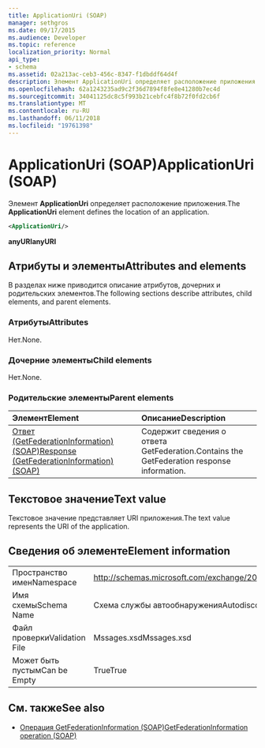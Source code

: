 ```yaml
---
title: ApplicationUri (SOAP)
manager: sethgros
ms.date: 09/17/2015
ms.audience: Developer
ms.topic: reference
localization_priority: Normal
api_type:
- schema
ms.assetid: 02a213ac-ceb3-456c-8347-f1dbddf64d4f
description: Элемент ApplicationUri определяет расположение приложения.
ms.openlocfilehash: 62a1243235ad9c2f36d7894f8fe8e41280b7ec4d
ms.sourcegitcommit: 34041125dc8c5f993b21cebfc4f8b72f0fd2cb6f
ms.translationtype: MT
ms.contentlocale: ru-RU
ms.lasthandoff: 06/11/2018
ms.locfileid: "19761398"
---
```

# <a name="applicationuri-soap"></a><span data-ttu-id="531b2-103">ApplicationUri (SOAP)</span><span class="sxs-lookup"><span data-stu-id="531b2-103">ApplicationUri (SOAP)</span></span>

<span data-ttu-id="531b2-104">Элемент **ApplicationUri** определяет расположение приложения.</span><span class="sxs-lookup"><span data-stu-id="531b2-104">The **ApplicationUri** element defines the location of an application.</span></span> 
  
```XML
<ApplicationUri/>
```

 <span data-ttu-id="531b2-105">**anyURI**</span><span class="sxs-lookup"><span data-stu-id="531b2-105">**anyURI**</span></span>
## <a name="attributes-and-elements"></a><span data-ttu-id="531b2-106">Атрибуты и элементы</span><span class="sxs-lookup"><span data-stu-id="531b2-106">Attributes and elements</span></span>

<span data-ttu-id="531b2-107">В разделах ниже приводится описание атрибутов, дочерних и родительских элементов.</span><span class="sxs-lookup"><span data-stu-id="531b2-107">The following sections describe attributes, child elements, and parent elements.</span></span>
  
### <a name="attributes"></a><span data-ttu-id="531b2-108">Атрибуты</span><span class="sxs-lookup"><span data-stu-id="531b2-108">Attributes</span></span>

<span data-ttu-id="531b2-109">Нет.</span><span class="sxs-lookup"><span data-stu-id="531b2-109">None.</span></span>
  
### <a name="child-elements"></a><span data-ttu-id="531b2-110">Дочерние элементы</span><span class="sxs-lookup"><span data-stu-id="531b2-110">Child elements</span></span>

<span data-ttu-id="531b2-111">Нет.</span><span class="sxs-lookup"><span data-stu-id="531b2-111">None.</span></span>
  
### <a name="parent-elements"></a><span data-ttu-id="531b2-112">Родительские элементы</span><span class="sxs-lookup"><span data-stu-id="531b2-112">Parent elements</span></span>

|<span data-ttu-id="531b2-113">**Элемент**</span><span class="sxs-lookup"><span data-stu-id="531b2-113">**Element**</span></span>|<span data-ttu-id="531b2-114">**Описание**</span><span class="sxs-lookup"><span data-stu-id="531b2-114">**Description**</span></span>|
|:-----|:-----|
|[<span data-ttu-id="531b2-115">Ответ (GetFederationInformation) (SOAP)</span><span class="sxs-lookup"><span data-stu-id="531b2-115">Response (GetFederationInformation) (SOAP)</span></span>](response-getfederationinformationsoap.md) <br/> |<span data-ttu-id="531b2-116">Содержит сведения о ответа GetFederation.</span><span class="sxs-lookup"><span data-stu-id="531b2-116">Contains the GetFederation response information.</span></span>  <br/> |
   
## <a name="text-value"></a><span data-ttu-id="531b2-117">Текстовое значение</span><span class="sxs-lookup"><span data-stu-id="531b2-117">Text value</span></span>

<span data-ttu-id="531b2-118">Текстовое значение представляет URI приложения.</span><span class="sxs-lookup"><span data-stu-id="531b2-118">The text value represents the URI of the application.</span></span>
  
## <a name="element-information"></a><span data-ttu-id="531b2-119">Сведения об элементе</span><span class="sxs-lookup"><span data-stu-id="531b2-119">Element information</span></span>

|||
|:-----|:-----|
|<span data-ttu-id="531b2-120">Пространство имен</span><span class="sxs-lookup"><span data-stu-id="531b2-120">Namespace</span></span>  <br/> |http://schemas.microsoft.com/exchange/2010/Autodiscover  <br/> |
|<span data-ttu-id="531b2-121">Имя схемы</span><span class="sxs-lookup"><span data-stu-id="531b2-121">Schema Name</span></span>  <br/> |<span data-ttu-id="531b2-122">Схема службы автообнаружения</span><span class="sxs-lookup"><span data-stu-id="531b2-122">Autodiscover schema</span></span>  <br/> |
|<span data-ttu-id="531b2-123">Файл проверки</span><span class="sxs-lookup"><span data-stu-id="531b2-123">Validation File</span></span>  <br/> |<span data-ttu-id="531b2-124">Mssages.xsd</span><span class="sxs-lookup"><span data-stu-id="531b2-124">Mssages.xsd</span></span>  <br/> |
|<span data-ttu-id="531b2-125">Может быть пустым</span><span class="sxs-lookup"><span data-stu-id="531b2-125">Can be Empty</span></span>  <br/> |<span data-ttu-id="531b2-126">True</span><span class="sxs-lookup"><span data-stu-id="531b2-126">True</span></span>  <br/> |
   
## <a name="see-also"></a><span data-ttu-id="531b2-127">См. также</span><span class="sxs-lookup"><span data-stu-id="531b2-127">See also</span></span>

- [<span data-ttu-id="531b2-128">Операция GetFederationInformation (SOAP)</span><span class="sxs-lookup"><span data-stu-id="531b2-128">GetFederationInformation operation (SOAP)</span></span>](getfederationinformation-operation-soap.md)

